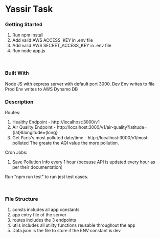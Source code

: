 <h1>Yassir Task</h1>

<h3>Getting Started</h3>

1. Run npm install
2. Add valid AWS ACCESS_KEY in .env file
3. Add valid AWS SECRET_ACCESS_KEY in .env file
4. Run node app.js

<br/>

<h3>Built With</h3>
Node JS with express server with default port 3000.
Dev Env writes to file
Prod Env writes to AWS Dynamo DB

<br/>

<h3>Description</h3>

Routes:

1. Healthy Endpoint - http://localhost:3000/v1
2. Air Quality Endpoint - http://localhost:3000/v1/air-quality?latitude={lat}&longitude={long}
3. Get Paris's most polluted date/time - http://localhost:3000/v1/most-polluted
   The greate the AQI value the more pollution.

Cron Jobs:

1. Save Pollution Info every 1 hour (because API is updated every hour as per their documentation)

Run "npm run test" to run jest test cases.

<br/>

<h3>File Structure</h3>

1. consts includes all app constants
2. app entry file of the server
3. routes includes the 3 endpoints
4. utils includes all utility functions reusable throughout the app
5. Data.json is the file to store if the ENV constant is dev
